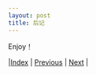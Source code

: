 ```yaml
---
layout: post
title: 后记
---
```


Enjoy！

|[Index](../) | [Previous](2-uk/5-summary) | [Next](../) |


<!-- cd /Users/yishuai/Documents/GDrive-2/Website/book/book -->
<!-- jekyll serve --trace -->

<!-- cd /Users/yishuai/.gem/ruby/3.1.2/gems/web/webrick-1.7.0 -->
<!-- bundle add webrick -->